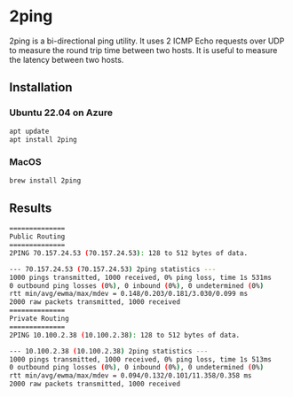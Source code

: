 # 2ping

2ping is a bi-directional ping utility. It uses 2 ICMP Echo requests over UDP to measure the round trip time between two hosts. It is useful to measure the latency between two hosts.

## Installation

### Ubuntu 22.04 on Azure

```bash
apt update
apt install 2ping
```

### MacOS

```bash
brew install 2ping
```

## Results

```bash
==============
Public Routing
==============
2PING 70.157.24.53 (70.157.24.53): 128 to 512 bytes of data.

--- 70.157.24.53 (70.157.24.53) 2ping statistics ---
1000 pings transmitted, 1000 received, 0% ping loss, time 1s 531ms
0 outbound ping losses (0%), 0 inbound (0%), 0 undetermined (0%)
rtt min/avg/ewma/max/mdev = 0.148/0.203/0.181/3.030/0.099 ms
2000 raw packets transmitted, 1000 received
==============
Private Routing
==============
2PING 10.100.2.38 (10.100.2.38): 128 to 512 bytes of data.

--- 10.100.2.38 (10.100.2.38) 2ping statistics ---
1000 pings transmitted, 1000 received, 0% ping loss, time 1s 513ms
0 outbound ping losses (0%), 0 inbound (0%), 0 undetermined (0%)
rtt min/avg/ewma/max/mdev = 0.094/0.132/0.101/11.358/0.358 ms
2000 raw packets transmitted, 1000 received
```